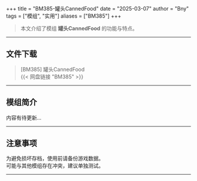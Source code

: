 +++
title = "BM385-罐头CannedFood"
date = "2025-03-07"
author = "Bny"
tags = ["模组", "实用"]
aliases = ["BM385"]
+++

> 本文介绍了模组 **罐头CannedFood** 的功能与特点。

---

## 文件下载

> [BM385] 罐头CannedFood  
{{< 网盘链接 "BM385" >}}  

---

## 模组简介

>  
内容有待更新...  

---

## 注意事项

>  
为避免损坏存档，使用前请备份游戏数据。  
可能与其他模组存在冲突，建议单独测试。  

---

